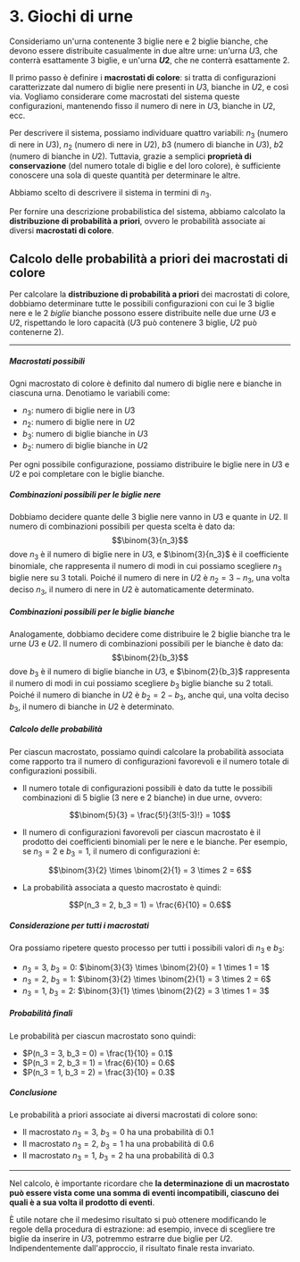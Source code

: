 # 3. Giochi di urne

Consideriamo un'urna contenente $3$ biglie nere e $2$ biglie bianche, che devono essere distribuite casualmente in due altre urne: un'urna $U3$, che conterrà esattamente $3$ biglie, e un'urna **$U2$**, che ne conterrà esattamente $2$.

Il primo passo è definire i **macrostati di colore**: si tratta di configurazioni caratterizzate dal numero di biglie nere presenti in $U3$, bianche in $U2$, e così via. Vogliamo considerare come macrostati del sistema queste configurazioni, mantenendo fisso il numero di nere in $U3$, bianche in $U2$, ecc.

Per descrivere il sistema, possiamo individuare quattro variabili: $n_3$ (numero di nere in $U3$), $n_2$ (numero di nere in $U2$), $b3$ (numero di bianche in $U3$), $b2$ (numero di bianche in $U2$). Tuttavia, grazie a semplici **proprietà di conservazione** (del numero totale di biglie e del loro colore), è sufficiente conoscere una sola di queste quantità per determinare le altre.

Abbiamo scelto di descrivere il sistema in termini di $n_3$.

Per fornire una descrizione probabilistica del sistema, abbiamo calcolato la **distribuzione di probabilità a priori**, ovvero le probabilità associate ai diversi **macrostati di colore**.

## Calcolo delle probabilità a priori dei macrostati di colore

Per calcolare la **distribuzione di probabilità a priori** dei macrostati di colore, dobbiamo determinare tutte le possibili configurazioni con cui le $3$ biglie nere e le 2 $biglie$ bianche possono essere distribuite nelle due urne $U3$ e $U2$, rispettando le loro capacità ($U3$ può contenere $3$ biglie, $U2$ può contenerne $2$).

---
##### Macrostati possibili

Ogni macrostato di colore è definito dal numero di biglie nere e bianche in ciascuna urna. Denotiamo le variabili come:

- $n_3$: numero di biglie nere in $U3$
- $n_2$: numero di biglie nere in $U2$
- $b_3$: numero di biglie bianche in $U3$
- $b_2$: numero di biglie bianche in $U2$

Per ogni possibile configurazione, possiamo distribuire le biglie nere in $U3$ e $U2$ e poi completare con le biglie bianche.

##### Combinazioni possibili per le biglie nere

Dobbiamo decidere quante delle $3$ biglie nere vanno in $U3$ e quante in $U2$. Il numero di combinazioni possibili per questa scelta è dato da:
$$\binom{3}{n_3}$$
dove $n_3$ è il numero di biglie nere in $U3$, e $\binom{3}{n_3}$ è il coefficiente binomiale, che rappresenta il numero di modi in cui possiamo scegliere $n_3$ biglie nere su $3$ totali. Poiché il numero di nere in $U2$ è $n_2 = 3 - n_3$, una volta deciso $n_3$, il numero di nere in $U2$ è automaticamente determinato.

##### Combinazioni possibili per le biglie bianche

Analogamente, dobbiamo decidere come distribuire le $2$ biglie bianche tra le urne $U3$ e $U2$. Il numero di combinazioni possibili per le bianche è dato da:
$$\binom{2}{b_3}$$
dove $b_3$ è il numero di biglie bianche in $U3$, e $\binom{2}{b_3}$ rappresenta il numero di modi in cui possiamo scegliere $b_3$ biglie bianche su $2$ totali. Poiché il numero di bianche in $U2$ è $b_2 = 2 - b_3$, anche qui, una volta deciso $b_3$, il numero di bianche in $U2$ è determinato.

##### Calcolo delle probabilità

Per ciascun macrostato, possiamo quindi calcolare la probabilità associata come rapporto tra il numero di configurazioni favorevoli e il numero totale di configurazioni possibili.

- Il numero totale di configurazioni possibili è dato da tutte le possibili combinazioni di 5 biglie (3 nere e 2 bianche) in due urne, ovvero:

$$\binom{5}{3} = \frac{5!}{3!(5-3)!} = 10$$

- Il numero di configurazioni favorevoli per ciascun macrostato è il prodotto dei coefficienti binomiali per le nere e le bianche. Per esempio, se $n_3 = 2$ e $b_3 = 1$, il numero di configurazioni è:

$$\binom{3}{2} \times \binom{2}{1} = 3 \times 2 = 6$$

- La probabilità associata a questo macrostato è quindi:


$$P(n_3 = 2, b_3 = 1) = \frac{6}{10} = 0.6$$

##### Considerazione per tutti i macrostati

Ora possiamo ripetere questo processo per tutti i possibili valori di $n_3$ e $b_3$:

- $n_3 = 3$, $b_3 = 0$: $\binom{3}{3} \times \binom{2}{0} = 1 \times 1 = 1$
- $n_3 = 2$, $b_3 = 1$: $\binom{3}{2} \times \binom{2}{1} = 3 \times 2 = 6$
- $n_3 = 1$, $b_3 = 2$: $\binom{3}{1} \times \binom{2}{2} = 3 \times 1 = 3$

##### Probabilità finali

Le probabilità per ciascun macrostato sono quindi:

- $P(n_3 = 3, b_3 = 0) = \frac{1}{10} = 0.1$
- $P(n_3 = 2, b_3 = 1) = \frac{6}{10} = 0.6$
- $P(n_3 = 1, b_3 = 2) = \frac{3}{10} = 0.3$

##### Conclusione

Le probabilità a priori associate ai diversi macrostati di colore sono:

- Il macrostato $n_3 = 3$, $b_3 = 0$ ha una probabilità di 0.1
- Il macrostato $n_3 = 2$, $b_3 = 1$ ha una probabilità di 0.6
- Il macrostato $n_3 = 1$, $b_3 = 2$ ha una probabilità di 0.3

--- 

Nel calcolo, è importante ricordare che **la determinazione di un macrostato può essere vista come una somma di eventi incompatibili, ciascuno dei quali è a sua volta il prodotto di eventi**.

È utile notare che il medesimo risultato si può ottenere modificando le regole della procedura di estrazione: ad esempio, invece di scegliere tre biglie da inserire in $U3$, potremmo estrarre due biglie per $U2$. Indipendentemente dall'approccio, il risultato finale resta invariato.